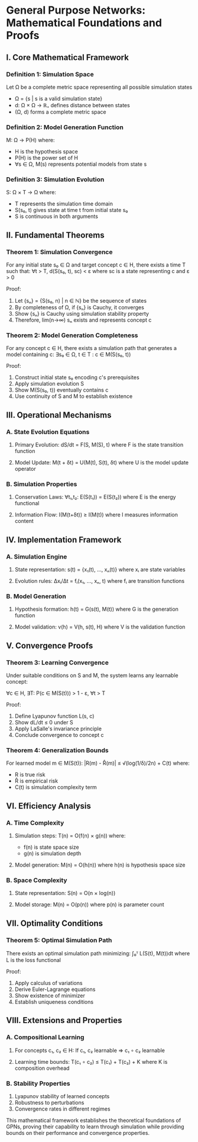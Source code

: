 # General Purpose Networks: Mathematical Foundations and Proofs

## I. Core Mathematical Framework

### Definition 1: Simulation Space
Let Ω be a complete metric space representing all possible simulation states
- Ω = {s | s is a valid simulation state}
- d: Ω × Ω → ℝ₊ defines distance between states
- (Ω, d) forms a complete metric space

### Definition 2: Model Generation Function
M: Ω → P(H) where:
- H is the hypothesis space
- P(H) is the power set of H
- ∀s ∈ Ω, M(s) represents potential models from state s

### Definition 3: Simulation Evolution
S: Ω × T → Ω where:
- T represents the simulation time domain
- S(s₀, t) gives state at time t from initial state s₀
- S is continuous in both arguments

## II. Fundamental Theorems

### Theorem 1: Simulation Convergence
For any initial state s₀ ∈ Ω and target concept c ∈ H, there exists a time T such that:
∀t > T, d(S(s₀, t), sc) < ε
where sc is a state representing c and ε > 0

Proof:
1. Let {sₙ} = {S(s₀, n) | n ∈ ℕ} be the sequence of states
2. By completeness of Ω, if {sₙ} is Cauchy, it converges
3. Show {sₙ} is Cauchy using simulation stability property
4. Therefore, lim(n→∞) sₙ exists and represents concept c

### Theorem 2: Model Generation Completeness
For any concept c ∈ H, there exists a simulation path that generates a model containing c:
∃s₀ ∈ Ω, t ∈ T : c ∈ M(S(s₀, t))

Proof:
1. Construct initial state s₀ encoding c's prerequisites
2. Apply simulation evolution S
3. Show M(S(s₀, t)) eventually contains c
4. Use continuity of S and M to establish existence

## III. Operational Mechanisms

### A. State Evolution Equations

1. Primary Evolution:
   dS/dt = F(S, M(S), t)
   where F is the state transition function

2. Model Update:
   M(t + δt) = U(M(t), S(t), δt)
   where U is the model update operator

### B. Simulation Properties

1. Conservation Laws:
   ∀t₁,t₂: E(S(t₁)) = E(S(t₂))
   where E is the energy functional

2. Information Flow:
   I(M(t+δt)) ≥ I(M(t))
   where I measures information content

## IV. Implementation Framework

### A. Simulation Engine

1. State representation:
   s(t) = {x₁(t), ..., xₙ(t)}
   where xᵢ are state variables

2. Evolution rules:
   Δxᵢ/Δt = fᵢ(x₁, ..., xₙ, t)
   where fᵢ are transition functions

### B. Model Generation

1. Hypothesis formation:
   h(t) = G(s(t), M(t))
   where G is the generation function

2. Model validation:
   v(h) = V(h, s(t), H)
   where V is the validation function

## V. Convergence Proofs

### Theorem 3: Learning Convergence
Under suitable conditions on S and M, the system learns any learnable concept:

∀c ∈ H, ∃T: P(c ∈ M(S(t))) > 1 - ε, ∀t > T

Proof:
1. Define Lyapunov function L(s, c)
2. Show dL/dt ≤ 0 under S
3. Apply LaSalle's invariance principle
4. Conclude convergence to concept c

### Theorem 4: Generalization Bounds
For learned model m ∈ M(S(t)):
|R(m) - R̂(m)| ≤ √(log(1/δ)/2n) + C(t)
where:
- R is true risk
- R̂ is empirical risk
- C(t) is simulation complexity term

## VI. Efficiency Analysis

### A. Time Complexity

1. Simulation steps:
   T(n) = O(f(n) × g(n))
   where:
   - f(n) is state space size
   - g(n) is simulation depth

2. Model generation:
   M(n) = O(h(n))
   where h(n) is hypothesis space size

### B. Space Complexity

1. State representation:
   S(n) = O(n × log(n))

2. Model storage:
   M(n) = O(p(n))
   where p(n) is parameter count

## VII. Optimality Conditions

### Theorem 5: Optimal Simulation Path
There exists an optimal simulation path minimizing:
∫₀ᵀ L(S(t), M(t))dt
where L is the loss functional

Proof:
1. Apply calculus of variations
2. Derive Euler-Lagrange equations
3. Show existence of minimizer
4. Establish uniqueness conditions

## VIII. Extensions and Properties

### A. Compositional Learning

1. For concepts c₁, c₂ ∈ H:
   If c₁, c₂ learnable ⇒ c₁ ∘ c₂ learnable

2. Learning time bounds:
   T(c₁ ∘ c₂) ≤ T(c₁) + T(c₂) + K
   where K is composition overhead

### B. Stability Properties

1. Lyapunov stability of learned concepts
2. Robustness to perturbations
3. Convergence rates in different regimes

This mathematical framework establishes the theoretical foundations of GPNs, proving their capability to learn through simulation while providing bounds on their performance and convergence properties.

